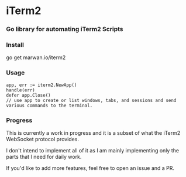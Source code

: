 # iTerm2

### Go library for automating iTerm2 Scripts

### Install

go get marwan.io/iterm2

### Usage

```golang
app, err := iterm2.NewApp()
handle(err)
defer app.Close()
// use app to create or list windows, tabs, and sessions and send various commands to the terminal.
```

### Progress

This is currently a work in progress and it is a subset of what the iTerm2 WebSocket protocol provides.

I don't intend to implement all of it as I am mainly implementing only the parts that I need for daily work. 

If you'd like to add more features, feel free to open an issue and a PR. 
